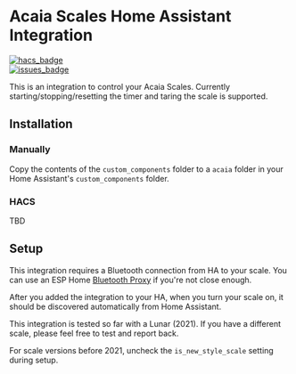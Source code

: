 # Acaia Scales Home Assistant Integration

[![hacs_badge](https://img.shields.io/badge/HACS-Default-41BDF5.svg?style=for-the-badge)](https://github.com/hacs/integration)  
[![issues_badge](https://img.shields.io/github/issues-raw/zweckj/acaia?style=for-the-badge)](https://github.com/patrickhilker/tedee_hass_integration/issues)  

This is an integration to control your Acaia Scales. Currently starting/stopping/resetting the timer and taring the scale is supported.

## Installation
### Manually
Copy the contents of the `custom_components` folder to a `acaia` folder in your Home Assistant's `custom_components` folder.

### HACS
TBD

## Setup
This integration requires a Bluetooth connection from HA to your scale. You can use an ESP Home [Bluetooth Proxy](https://esphome.github.io/bluetooth-proxies/) if you're not close enough.

After you added the integration to your HA, when you turn your scale on, it should be discovered automatically from Home Assistant.

This integration is tested so far with a Lunar (2021). If you have a different scale, please feel free to test and report back. 

For scale versions before 2021, uncheck the `is_new_style_scale` setting during setup.
